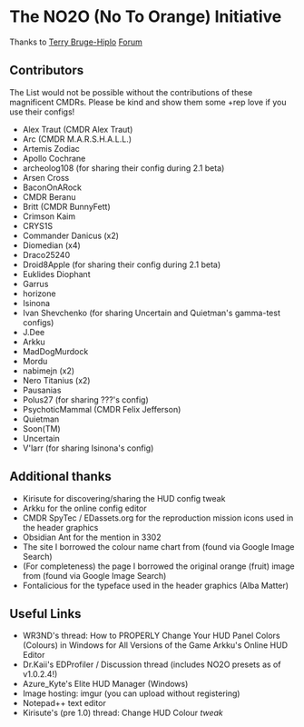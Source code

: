# The NO2O (No To Orange) Initiative

Thanks to [Terry Bruge-Hiplo](https://forums.frontier.co.uk/member.php/71499-Terry-Bruge-Hiplo)
[Forum](https://forums.frontier.co.uk/showthread.php/259311-NO2O!-The-Definitive-List-of-1-7-2-2-Compatible-HUD-Colour-Color-Configs-(please-add-yours!))

## Contributors

The List would not be possible without the contributions of these magnificent CMDRs. Please be kind and show them some +rep love if you use their configs!

- Alex Traut (CMDR Alex Traut)
- Arc (CMDR M.A.R.S.H.A.L.L.)
- Artemis Zodiac
- Apollo Cochrane
- archeolog108 (for sharing their config during 2.1 beta)
- Arsen Cross
- BaconOnARock
- CMDR Beranu
- Britt (CMDR BunnyFett)
- Crimson Kaim
- CRYS1S
- Commander Danicus (x2)
- Diomedian (x4)
- Draco25240
- Droid8Apple (for sharing their config during 2.1 beta)
- Euklides Diophant
- Garrus
- horizone
- Isinona
- Ivan Shevchenko (for sharing Uncertain and Quietman's gamma-test configs)
- J.Dee
- Arkku
- MadDogMurdock
- Mordu
- nabimejn (x2)
- Nero Titanius (x2)
- Pausanias
- Polus27 (for sharing ???'s config)
- PsychoticMammal (CMDR Felix Jefferson)
- Quietman
- Soon(TM)
- Uncertain
- V'larr (for sharing Isinona's config)

## Additional thanks

- Kirisute for discovering/sharing the HUD config tweak
- Arkku for the online config editor
- CMDR SpyTec / EDassets.org for the reproduction mission icons used in the header graphics
- Obsidian Ant for the mention in 3302
- The site I borrowed the colour name chart from (found via Google Image Search)
- (For completeness) the page I borrowed the original orange (fruit) image from (found via Google Image Search)
- Fontalicious for the typeface used in the header graphics (Alba Matter)

## Useful Links

- WR3ND's thread: How to PROPERLY Change Your HUD Panel Colors (Colours) in Windows for All Versions of the Game
Arkku's Online HUD Editor
- Dr.Kaii's EDProfiler / Discussion thread (includes NO2O presets as   of v1.0.2.4!)
- Azure_Kyte's Elite HUD Manager (Windows)
- Image hosting: imgur (you can upload without registering)
- Notepad++ text editor
- Kirisute's (pre 1.0) thread: Change HUD Colour *tweak*
